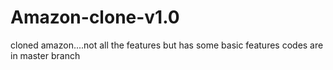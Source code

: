 # Amazon-clone-v1.0
cloned amazon....not  all the features but has some basic features
codes are in master branch
